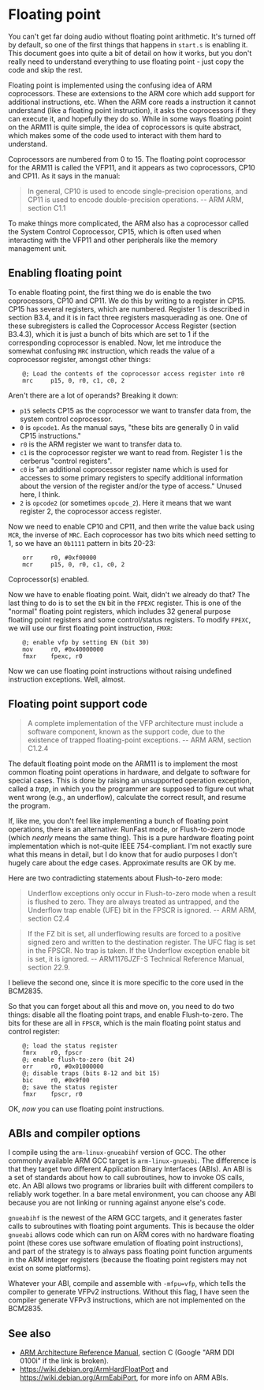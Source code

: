 Floating point
==============

You can't get far doing audio without floating point arithmetic. It's turned off by default, so one of the first things that happens in `start.s` is enabling it. This document goes into quite a bit of detail on how it works, but you don't really need to understand everything to use floating point - just copy the code and skip the rest.

Floating point is implemented using the confusing idea of ARM coprocessors. These are extensions to the ARM core which add support for additional instructions, etc. When the ARM core reads a instruction it cannot understand (like a floating point instruction), it asks the coprocessors if they can execute it, and hopefully they do so. While in some ways floating point on the ARM11 is quite simple, the idea of coprocessors is quite abstract, which makes some of the code used to interact with them hard to understand.

Coprocessors are numbered from 0 to 15. The floating point coprocessor for the ARM11 is called the VFP11, and it appears as two coprocessors, CP10 and CP11. As it says in the manual:

> In general, CP10 is used to encode single-precision operations, and CP11 is used to encode double-precision operations.
> -- ARM ARM, section C1.1

To make things more complicated, the ARM also has a coprocessor called the System Control Coprocessor, CP15, which is often used when interacting with the VFP11 and other peripherals like the memory management unit.

Enabling floating point
-----------------------

To enable floating point, the first thing we do is enable the two coprocessors, CP10 and CP11. We do this by writing to a register in CP15. CP15 has several registers, which are numbered. Register 1 is described in section B3.4, and it is in fact three registers masquerading as one. One of these subregisters is called the Coprocessor Access Register (section B3.4.3), which it is just a bunch of bits which are set to 1 if the corresponding coprocessor is enabled. Now, let me introduce the somewhat confusing `MRC` instruction, which reads the value of a coprocessor register, amongst other things:

        @; Load the contents of the coprocessor access register into r0
        mrc     p15, 0, r0, c1, c0, 2

Aren't there are a lot of operands? Breaking it down:

- `p15` selects CP15 as the coprocessor we want to transfer data from, the system control coprocessor.
- `0` is `opcode1`. As the manual says, "these bits are generally 0 in valid CP15 instructions."
- `r0` is the ARM register we want to transfer data to.
- `c1` is the coprocessor register we want to read from. Register 1 is the cerberus "control registers".
- `c0` is "an additional coprocessor register name which is used for accesses to some primary registers to specify additional information about the version of the register and/or the type of access." Unused here, I think.
- `2` is `opcode2` (or sometimes `opcode_2`). Here it means that we want register 2, the coprocessor access register.

Now we need to enable CP10 and CP11, and then write the value back using `MCR`, the inverse of `MRC`. Each coprocessor has two bits which need setting to 1, so we have an `0b1111` pattern in bits 20-23:

        orr     r0, #0xf00000
        mcr     p15, 0, r0, c1, c0, 2

Coprocessor(s) enabled.

Now we have to enable floating point. Wait, didn't we already do that? The last thing to do is to set the `EN` bit in the `FPEXC` register. This is one of the "normal" floating point registers, which includes 32 general purpose floating point registers and some control/status registers. To modify `FPEXC`, we will use our first floating point instruction, `FMXR`:

        @; enable vfp by setting EN (bit 30)
        mov     r0, #0x40000000
        fmxr    fpexc, r0

Now we can use floating point instructions without raising undefined instruction exceptions. Well, almost.

Floating point support code
---------------------------
> A complete implementation of the VFP architecture must include a software component, known as the
> support code, due to the existence of trapped floating-point exceptions. -- ARM ARM, section C1.2.4

The default floating point mode on the ARM11 is to implement the most common floating point operations in hardware, and delgate to software for special cases. This is done by raising an unsupported operation exception, called a *trap*, in which you the programmer are supposed to figure out what went wrong (e.g., an underflow), calculate the correct result, and resume the program.

If, like me, you don't feel like implementing a bunch of floating point operations, there is an alternative: RunFast mode, or Flush-to-zero mode (which *nearly* means the same thing). This is a pure hardware floating point implementation which is not-quite IEEE 754-compliant. I'm not exactly sure what this means in detail, but I do know that for audio purposes I don't hugely care about the edge cases. Approximate results are OK by me.

Here are two contradicting statements about Flush-to-zero mode:

> Underflow exceptions only occur in Flush-to-zero mode when a result is flushed to zero. They are
> always treated as untrapped, and the Underflow trap enable (UFE) bit in the FPSCR is ignored. -- ARM ARM, section C2.4

> If the FZ bit is set, all underflowing results are forced to a positive signed zero and written to the
> destination register. The UFC flag is set in the FPSCR. No trap is taken. If the Underflow
> exception enable bit is set, it is ignored. -- ARM1176JZF-S Technical Reference Manual, section 22.9.

I believe the second one, since it is more specific to the core used in the BCM2835.

So that you can forget about all this and move on, you need to do two things: disable all the floating point traps, and enable Flush-to-zero. The bits for these are all in `FPSCR`, which is the main floating point status and control register:

        @; load the status register
        fmrx    r0, fpscr
        @; enable flush-to-zero (bit 24)
        orr     r0, #0x01000000
        @; disable traps (bits 8-12 and bit 15)
        bic     r0, #0x9f00
        @; save the status register
        fmxr    fpscr, r0

OK, *now* you can use floating point instructions.

ABIs and compiler options
-------------------------

I compile using the `arm-linux-gnueabihf` version of GCC. The other commonly available ARM GCC target is `arm-linux-gnueabi`. The difference is that they target two different Application Binary Interfaces (ABIs). An ABI is a set of standards about how to call subroutines, how to invoke OS calls, etc. An ABI allows two programs or libraries built with different compilers to reliably work together. In a bare metal environment, you can choose any ABI because you are not linking or running against anyone else's code.

`gnueabihf` is the newest of the ARM GCC targets, and it generates faster calls to subroutines with floating point arguments. This is because the older `gnueabi` allows code which can run on ARM cores with no hardware floating point (these cores use software emulation of floating point instructions), and part of the strategy is to always pass floating point function arguments in the ARM integer registers (because the floating point registers may not exist on some platforms).

Whatever your ABI, compile and assemble with `-mfpu=vfp`, which tells the compiler to generate VFPv2 instructions. Without this flag, I have seen the compiler generate VFPv3 instructions, which are not implemented on the BCM2835.

See also
--------

- [ARM Architecture Reference Manual](https://www.scss.tcd.ie/~waldroj/3d1/arm_arm.pdf), section C (Google "ARM DDI 0100i" if the link is broken).
- https://wiki.debian.org/ArmHardFloatPort and https://wiki.debian.org/ArmEabiPort, for more info on ARM ABIs.
